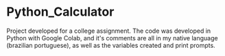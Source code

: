 # Python_Calculator
Project developed for a college assignment. The code was developed in Python with Google Colab, and it's comments are all in my native language (brazilian portuguese), as well as the variables created and print prompts.
